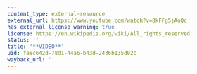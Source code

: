 ```yaml
---
content_type: external-resource
external_url: https://www.youtube.com/watch?v=8kFFg5jAoQc
has_external_license_warning: true
license: https://en.wikipedia.org/wiki/All_rights_reserved
status: ''
title: '**VIDEO**'
uid: fe8c642d-78d1-44a6-b43d-2436b135d02c
wayback_url: ''
---
```

